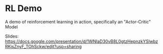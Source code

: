 # RL Demo
A demo of reinforcement learning in action, specifically an "Actor-Critic" Model

Slides: https://docs.google.com/presentation/d/1WNlaD30vB8L0gtzHepnzkYSlwbzRKjsZnyF_TOhSckw/edit?usp=sharing
